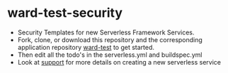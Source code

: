 # ward-test-security
- Security Templates for new Serverless Framework Services.
- Fork, clone, or download this repository and the corresponding application repository [ward-test](https://github.com/pariveda-serverless/ward-test) to get started.
- Then edit all the todo's in the serverless.yml and buildspec.yml
- Look at [support](https://github.com/pariveda-serverless/support/tree/master/create-new-service) for more details on creating a new serverless service

